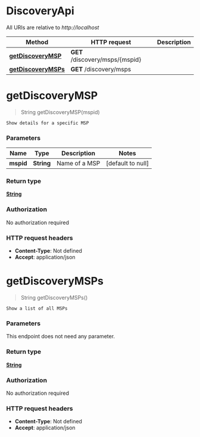# DiscoveryApi

All URIs are relative to *http://localhost*

Method | HTTP request | Description
------------- | ------------- | -------------
[**getDiscoveryMSP**](DiscoveryApi.md#getDiscoveryMSP) | **GET** /discovery/msps/{mspid} | 
[**getDiscoveryMSPs**](DiscoveryApi.md#getDiscoveryMSPs) | **GET** /discovery/msps | 


<a name="getDiscoveryMSP"></a>
# **getDiscoveryMSP**
> String getDiscoveryMSP(mspid)



    Show details for a specific MSP

### Parameters

Name | Type | Description  | Notes
------------- | ------------- | ------------- | -------------
 **mspid** | **String**| Name of a MSP | [default to null]

### Return type

[**String**](../Models/string.md)

### Authorization

No authorization required

### HTTP request headers

- **Content-Type**: Not defined
- **Accept**: application/json

<a name="getDiscoveryMSPs"></a>
# **getDiscoveryMSPs**
> String getDiscoveryMSPs()



    Show a list of all MSPs

### Parameters
This endpoint does not need any parameter.

### Return type

[**String**](../Models/string.md)

### Authorization

No authorization required

### HTTP request headers

- **Content-Type**: Not defined
- **Accept**: application/json

